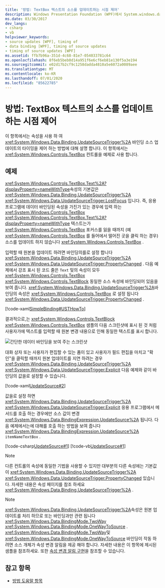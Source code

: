 ```yaml
---
title: '방법: TextBox 텍스트의 소스를 업데이트하는 시점 제어'
description: Windows Presentation Foundation (WPF)에서 System.windows.data.binding.updatesourcetrigger 속성을 사용 하 여 바인딩 소스 업데이트의 타이밍을 제어 합니다.
ms.date: 03/30/2017
dev_langs:
- csharp
- vb
helpviewer_keywords:
- source updates [WPF], timing of
- data binding [WPF], timing of source updates
- timing of source updates [WPF]
ms.assetid: ffb7b96a-351d-4c68-81e7-054033781c64
ms.openlocfilehash: 8f6eb5beb0d14a951f6e6cf6eb81e130f5a3e194
ms.sourcegitcommit: e02d17b2cf9c1258dadda4810a5e6072a0089aee
ms.translationtype: MT
ms.contentlocale: ko-KR
ms.lasthandoff: 07/01/2020
ms.locfileid: "85622785"
---
```

# <a name="how-to-control-when-the-textbox-text-updates-the-source"></a>방법: TextBox 텍스트의 소스를 업데이트하는 시점 제어
이 항목에서는 속성을 사용 하 여 <xref:System.Windows.Data.Binding.UpdateSourceTrigger%2A> 바인딩 소스 업데이트의 타이밍을 제어 하는 방법에 대해 설명 합니다. 이 항목에서는 <xref:System.Windows.Controls.TextBox> 컨트롤을 예제로 사용 합니다.

## <a name="example"></a>예제
 <xref:System.Windows.Controls.TextBox.Text%2A?displayProperty=nameWithType>속성의 기본값은 <xref:System.Windows.Data.Binding.UpdateSourceTrigger%2A> <xref:System.Windows.Data.UpdateSourceTrigger.LostFocus> 입니다. 즉, 응용 프로그램에 데이터 바인딩된 속성을 가진가 있는 경우에 입력 하는 <xref:System.Windows.Controls.TextBox> <xref:System.Windows.Controls.TextBox.Text%2A?displayProperty=nameWithType> 텍스트는가 <xref:System.Windows.Controls.TextBox> 포커스를 잃을 때까지 (예 <xref:System.Windows.Controls.TextBox> 를 들어에서 떨어진 곳을 클릭 하는 경우) 소스를 업데이트 하지 않습니다 <xref:System.Windows.Controls.TextBox> .

 입력할 때 원본을 업데이트 하려면 바인딩의를로 설정 합니다 <xref:System.Windows.Data.Binding.UpdateSourceTrigger%2A> <xref:System.Windows.Data.UpdateSourceTrigger.PropertyChanged> . 다음 예제에서 강조 표시 된 코드 줄은 `Text` 및의 속성이 모두 <xref:System.Windows.Controls.TextBox> <xref:System.Windows.Controls.TextBlock> 동일한 소스 속성에 바인딩되어 있음을 보여 줍니다. <xref:System.Windows.Data.Binding.UpdateSourceTrigger%2A>바인딩의 속성은 <xref:System.Windows.Controls.TextBox> 로 설정 됩니다 <xref:System.Windows.Data.UpdateSourceTrigger.PropertyChanged> .

 [!code-xaml[SimpleBinding#USTHowTo](~/samples/snippets/visualbasic/VS_Snippets_Wpf/SimpleBinding/VisualBasic/Page1.xaml?highlight=33-39,41-42)]

 결과적으로,는 <xref:System.Windows.Controls.TextBlock> <xref:System.Windows.Controls.TextBox> 샘플의 다음 스크린샷에 표시 된 것 처럼 사용자가에 텍스트를 입력할 때 원본 변경 내용으로 인해 동일한 텍스트를 표시 합니다.

 ![간단한 데이터 바인딩을 보여 주는 스크린샷](./media/how-to-control-when-the-textbox-text-updates-the-source/data-binding-simple-binding-sample.png)

 대화 상자 또는 사용자가 편집할 수 있는 폼이 있고 사용자가 필드 편집을 마치고 "확인"을 클릭할 때까지 원본 업데이트를 지연 하려는 경우 <xref:System.Windows.Data.Binding.UpdateSourceTrigger%2A> <xref:System.Windows.Data.UpdateSourceTrigger.Explicit> 다음 예제와 같이 바인딩의 값을로 설정할 수 있습니다.

 [!code-xaml[UpdateSource#2](~/samples/snippets/csharp/VS_Snippets_Wpf/UpdateSource/CSharp/Window1.xaml#2)]

 값을로 설정 하면 <xref:System.Windows.Data.Binding.UpdateSourceTrigger%2A> <xref:System.Windows.Data.UpdateSourceTrigger.Explicit> 응용 프로그램에서 메서드를 호출 하는 경우에만 소스 값이 변경 <xref:System.Windows.Data.BindingExpression.UpdateSource%2A> 됩니다. 다음 예제에서는에 대해를 호출 하는 방법을 보여 줍니다 <xref:System.Windows.Data.BindingExpression.UpdateSource%2A> `itemNameTextBox` .

 [!code-csharp[UpdateSource#1](~/samples/snippets/csharp/VS_Snippets_Wpf/UpdateSource/CSharp/Window1.xaml.cs#1)]
 [!code-vb[UpdateSource#1](~/samples/snippets/visualbasic/VS_Snippets_Wpf/UpdateSource/VisualBasic/Window1.xaml.vb#1)]

> [!NOTE]
> 다른 컨트롤의 속성에 동일한 기법을 사용할 수 있지만 대부분의 다른 속성에는 기본값이 <xref:System.Windows.Data.Binding.UpdateSourceTrigger%2A> <xref:System.Windows.Data.UpdateSourceTrigger.PropertyChanged> 있습니다. 자세한 내용은 속성 페이지를 참조 하세요 <xref:System.Windows.Data.Binding.UpdateSourceTrigger%2A> .

> [!NOTE]
> <xref:System.Windows.Data.Binding.UpdateSourceTrigger%2A>속성은 원본 업데이트를 처리 하므로 또는 바인딩과만 관련 됩니다 <xref:System.Windows.Data.BindingMode.TwoWay> <xref:System.Windows.Data.BindingMode.OneWayToSource> . <xref:System.Windows.Data.BindingMode.TwoWay>및 <xref:System.Windows.Data.BindingMode.OneWayToSource> 바인딩이 작동 하려면 소스 개체가 속성 변경 알림을 제공 해야 합니다. 자세한 내용은 이 항목에 제시된 샘플을 참조하세요. 또한 [속성 변경 알림 구현](how-to-implement-property-change-notification.md)을 참조할 수 있습니다.

## <a name="see-also"></a>참고 항목

- [방법 도움말 항목](data-binding-how-to-topics.md)
